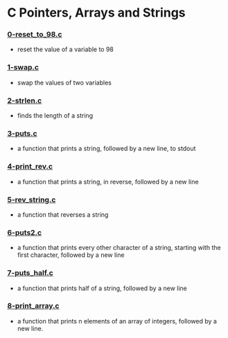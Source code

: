 # C Pointers, Arrays and Strings
### [0-reset_to_98.c](https://github.com/kadelcode/alx-low_level_programming/blob/master/0x05-pointers_arrays_strings/0-reset_to_98.c)
  - reset the value of a variable to 98


### [1-swap.c](https://github.com/kadelcode/alx-low_level_programming/blob/master/0x05-pointers_arrays_strings/1-swap.c)
  - swap the values of two variables

### [2-strlen.c](https://github.com/kadelcode/alx-low_level_programming/blob/master/0x05-pointers_arrays_strings/2-strlen.c)
  - finds the length of a string
  
### [3-puts.c](https://github.com/kadelcode/alx-low_level_programming/blob/master/0x05-pointers_arrays_strings/3-puts.c)
  - a function that prints a string, followed by a new line, to stdout

### [4-print_rev.c](https://github.com/kadelcode/alx-low_level_programming/blob/master/0x05-pointers_arrays_strings/4-print_rev.c)
  - a function that prints a string, in reverse, followed by a new line

### [5-rev_string.c](https://github.com/kadelcode/alx-low_level_programming/blob/master/0x05-pointers_arrays_strings/5-rev_string.c)
  - a function that reverses a string

### [6-puts2.c](https://github.com/kadelcode/alx-low_level_programming/blob/master/0x05-pointers_arrays_strings/6-puts2.c)
  -  a function that prints every other character of a string, starting with the first character, followed by a new line

### [7-puts_half.c](https://github.com/kadelcode/alx-low_level_programming/blob/master/0x05-pointers_arrays_strings/7-puts_half.c)
  - a function that prints half of a string, followed by a new line

### [8-print_array.c](https://github.com/kadelcode/alx-low_level_programming/blob/master/0x05-pointers_arrays_strings/8-print_array.c)
  - a function that prints n elements of an array of integers, followed by a new line.
